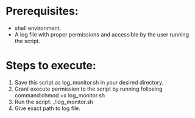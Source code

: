 # Prerequisites:
 - shell environment.
 - A log file with proper permissions and accessible by the user running the script.

# Steps to execute:
 1. Save this script as log_monitor.sh in your desired directory.
 2. Grant execute permission to the script by running folloeing command:chmod +x    log_monitor.sh
 3. Run the script: ./log_monitor.sh
 4. Give exact path to log file.
